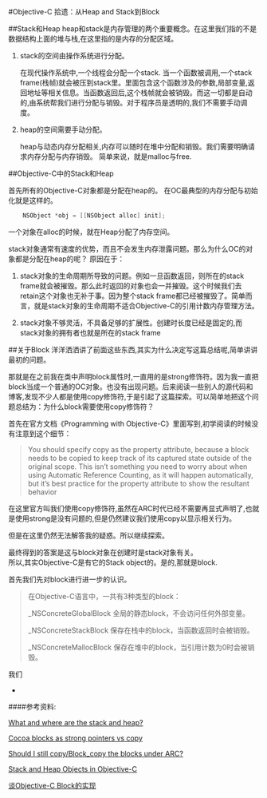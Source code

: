 #Objective-C 拾遗：从Heap and Stack到Block


##Stack和Heap
heap和stack是内存管理的两个重要概念。在这里我们指的不是数据结构上面的堆与栈,在这里指的是内存的分配区域。

1. stack的空间由操作系统进行分配。

	在现代操作系统中,一个线程会分配一个stack.
当一个函数被调用,一个stack frame(栈帧)就会被压到stack里。里面包含这个函数涉及的参数,局部变量,返回地址等相关信息。当函数返回后,这个栈帧就会被销毁。而这一切都是自动的,由系统帮我们进行分配与销毁。对于程序员是透明的,我们不需要手动调度。

2. heap的空间需要手动分配。

	heap与动态内存分配相关,内存可以随时在堆中分配和销毁。我们需要明确请求内存分配与内存销毁。
	简单来说，就是malloc与free.
	
[^1]: (What and where are the stack and heap?)[http://stackoverflow.com/questions/79923/what-and-where-are-the-stack-and-heap]

##Objective-C中的Stack和Heap

首先所有的Objective-C对象都是分配在heap的。
在OC最典型的内存分配与初始化就是这样的。

~~~objective-c
    NSObject *obj = [[NSObject alloc] init];
~~~
一个对象在alloc的时候，就在Heap分配了内存空间。

stack对象通常有速度的优势，而且不会发生内存泄露问题。那么为什么OC的对象都是分配在heap的呢？
原因在于：

1. stack对象的生命周期所导致的问题。例如一旦函数返回，则所在的stack frame就会被摧毁。那么此时返回的对象也会一并摧毁。这个时候我们去retain这个对象也无补于事。因为整个stack frame都已经被摧毁了。简单而言，就是stack对象的生命周期不适合Objective-C的引用计数内存管理方法。

2. stack对象不够灵活，不具备足够的扩展性。创建时长度已经是固定的,而stack对象的拥有者也就是所在的stack frame


##关于Block
洋洋洒洒讲了前面这些东西,其实为什么决定写这篇总结呢,简单讲讲最初的问题。  

那就是在之前我在类中声明block属性时,一直用的是strong修饰符。因为我一直把block当成一个普通的OC对象。也没有出现问题。后来阅读一些别人的源代码和博客,发现不少人都是使用copy修饰符,于是引起了这篇探索。可以简单地把这个问题总结为：为什么block需要使用copy修饰符？


首先在官方文档《Programming with Objective-C》里面写到,初学阅读的时候没有注意到这个细节：
> You should specify copy as the property attribute, because a block needs to be copied to keep track of its captured state outside of the original scope. This isn’t something you need to worry about when using Automatic Reference Counting, as it will happen automatically, but it’s best practice for the property attribute to show the resultant behavior

在这里官方叫我们使用copy修饰符,虽然在ARC时代已经不需要再显式声明了,也就是使用strong是没有问题的,但是仍然建议我们使用copy以显示相关行为。

但是在这里仍然无法解答我的疑惑。所以继续探索。

最终得到的答案是这与block对象在创建时是stack对象有关。  
所以,其实Objective-C是有它的Stack object的。是的,那就是block.

首先我们先对block进行进一步的认识。

> 在Objective-C语言中，一共有3种类型的block：
> 
>_NSConcreteGlobalBlock 全局的静态block，不会访问任何外部变量。
>
>_NSConcreteStackBlock 保存在栈中的block，当函数返回时会被销毁。
>
>_NSConcreteMallocBlock 保存在堆中的block，当引用计数为0时会被销毁。

我们


-
####参考资料:

[What and where are the stack and heap?](http://stackoverflow.com/questions/79923/what-and-where-are-the-stack-and-heap)

[Cocoa blocks as strong pointers vs copy](http://stackoverflow.com/questions/27152580/cocoa-blocks-as-strong-pointers-vs-copy)

[Should I still copy/Block_copy the blocks under ARC?](http://stackoverflow.com/questions/23334863/should-i-still-copy-block-copy-the-blocks-under-arc)

[Stack and Heap Objects in Objective-C](https://www.mikeash.com/pyblog/friday-qa-2010-01-15-stack-and-heap-objects-in-objective-c.html)

[谈Objective-C Block的实现
](http://blog.devtang.com/blog/2013/07/28/a-look-inside-blocks/)
